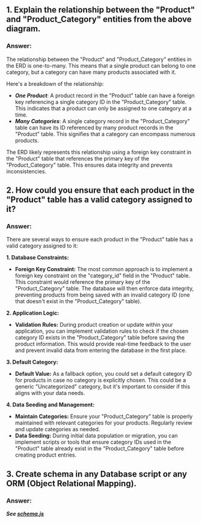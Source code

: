 ## 1. Explain the relationship between the "Product" and "Product_Category" entities from the above diagram.
### Answer:

The relationship between the "Product" and "Product_Category" entities in the ERD is one-to-many. This means that a single product can belong to one category, but a category can have many products associated with it.

Here's a breakdown of the relationship:

- ***One Product***: A product record in the "Product" table can have a foreign key referencing a single category ID in the "Product_Category" table. This indicates that a product can only be assigned to one category at a time.
- ***Many Categories***: A single category record in the "Product_Category" table can have its ID referenced by many product records in the "Product" table. This signifies that a category can encompass numerous products.

The ERD likely represents this relationship using a foreign key constraint in the "Product" table that references the primary key of the "Product_Category" table. This ensures data integrity and prevents inconsistencies.


## 2. How could you ensure that each product in the "Product" table has a valid category assigned to it?

### Answer:

There are several ways to ensure each product in the "Product" table has a valid category assigned to it:

**1. Database Constraints:**

* **Foreign Key Constraint:**  The most common approach is to implement a foreign key constraint on the "category_id" field in the "Product" table. This constraint would reference the primary key of the "Product_Category" table.  The database will then enforce data integrity, preventing products from being saved with an invalid category ID (one that doesn't exist in the "Product_Category" table).

**2. Application Logic:**

* **Validation Rules:**  During product creation or update within your application, you can implement validation rules to check if the chosen category ID exists in the "Product_Category" table before saving the product information. This would provide real-time feedback to the user and prevent invalid data from entering the database in the first place.

**3. Default Category:**

* **Default Value:** As a fallback option, you could set a default category ID for products in case no category is explicitly chosen. This could be a generic "Uncategorized" category, but it's important to consider if this aligns with your data needs.

**4. Data Seeding and Management:**

* **Maintain Categories:**  Ensure your "Product_Category" table is properly maintained with relevant categories for your products. Regularly review and update categories as needed.
* **Data Seeding:**  During initial data population or migration, you can implement scripts or tools that ensure category IDs used in the "Product" table already exist in the "Product_Category" table before creating product entries.

## 3. Create schema in any Database script or any ORM (Object Relational Mapping). 

### Answer:
***See <a href="./schema.js">schema.js</a>***